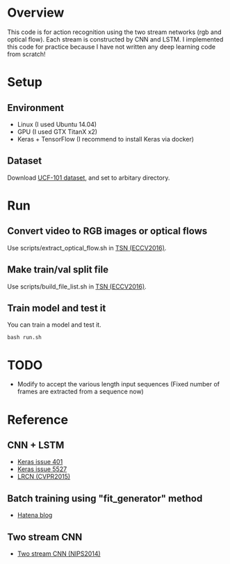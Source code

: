 # Overview
This code is for action recognition using the two stream networks (rgb and optical flow).
Each stream is constructed by CNN and LSTM.
I implemented this code for practice because I have not written any deep learning code from scratch!

# Setup
## Environment
- Linux (I used Ubuntu 14.04)
- GPU (I used GTX TitanX x2)
- Keras + TensorFlow (I recommend to install Keras via docker)

## Dataset
Download [UCF-101 dataset](http://crcv.ucf.edu/data/UCF101.php), and set to arbitary directory.

# Run
## Convert video to RGB images or optical flows
Use scripts/extract_optical_flow.sh in [TSN (ECCV2016)](https://github.com/yjxiong/temporal-segment-networks).

## Make train/val split file
Use scripts/build_file_list.sh in [TSN (ECCV2016)](https://github.com/yjxiong/temporal-segment-networks).

## Train model and test it
You can train a model and test it.
```Shell
bash run.sh
```

# TODO
- Modify to accept the various length input sequences
(Fixed number of frames are extracted from a sequence now)

# Reference
## CNN + LSTM
- [Keras issue 401](https://github.com/keras-team/keras/issues/401)
- [Keras issue 5527](https://github.com/keras-team/keras/issues/5527)
- [LRCN (CVPR2015)](https://arxiv.org/pdf/1411.4389)

## Batch training using "fit_generator" method
- [Hatena blog](http://hironsan.hatenablog.com/entry/2017/09/09/130608)

## Two stream CNN
- [Two stream CNN (NIPS2014)](https://arxiv.org/pdf/1406.2199)
